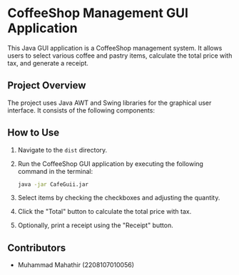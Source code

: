 # CoffeeShop Management GUI Application

This Java GUI application is a CoffeeShop management system. It allows users to select various coffee and pastry items, calculate the total price with tax, and generate a receipt.

## Project Overview

The project uses Java AWT and Swing libraries for the graphical user interface. It consists of the following components:

## How to Use

1. Navigate to the `dist` directory.
2. Run the CoffeeShop GUI application by executing the following command in the terminal:

    ```bash
    java -jar CafeGuii.jar
    ```

3. Select items by checking the checkboxes and adjusting the quantity.
4. Click the "Total" button to calculate the total price with tax.
5. Optionally, print a receipt using the "Receipt" button.

## Contributors

- Muhammad Mahathir (2208107010056)

